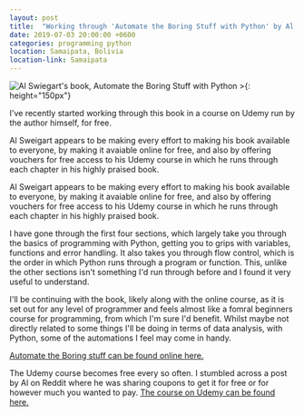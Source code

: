```yaml
---
layout: post
title:  "Working through 'Automate the Boring Stuff with Python' by Al Sweigart"
date: 2019-07-03 20:00:00 +0600
categories: programming python
location: Samaipata, Bolivia
location-link: Samaipata
---
```


![Al Swiegart's book, Automate the Boring Stuff with Python >](http://automatetheboringstuff.com/images/automate_cover_medium.png){: height="150px"}

I've recently started working through this book in a course on Udemy run by the author himself, for free.

Al Sweigart appears to be making every effort to making his book available to everyone, by making it avaiable online for free, and also by offering vouchers for free access to his Udemy course in which he runs through each chapter in his highly praised book.

<!--description-->

Al Sweigart appears to be making every effort to making his book available to everyone, by making it avaiable online for free, and also by offering vouchers for free access to his Udemy course in which he runs through each chapter in his highly praised book.

I have gone through the first four sections, which largely take you through the basics of programming with Python, getting you to grips with variables, functions and error handling. It also takes you through flow control, which is the order in which Python runs through a program or function. This, unlike the other sections isn't something I'd run through before and I found it very useful to understand.

I'll be continuing with the book, likely along with the online course, as it is set out for any level of programmer and feels almost like a fomral beginners course for programming, from which I'm sure I'd benefit. Whilst maybe not directly related to some things I'll be doing in terms of data analysis, with Python, some of the automations I feel may come in handy.

[Automate the Boring stuff can be found online here.](http://automatetheboringstuff.com/)

The Udemy course becomes free every so often. I stumbled across a post by Al on Reddit where he was sharing coupons to get it for free or for however much you wanted to pay. [The course on Udemy can be found here.](https://www.udemy.com/automate/)
